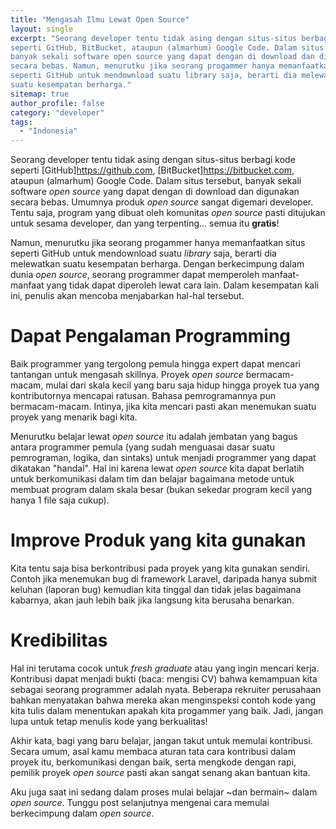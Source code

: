 ```yaml
---
title: "Mengasah Ilmu Lewat Open Source"
layout: single
excerpt: "Seorang developer tentu tidak asing dengan situs-situs berbagi kode
seperti GitHub, BitBucket, ataupun (almarhum) Google Code. Dalam situs tersebut,
banyak sekali software open source yang dapat dengan di download dan digunakan
secara bebas. Namun, menurutku jika seorang progammer hanya memanfaatkan situs
seperti GitHub untuk mendownload suatu library saja, berarti dia melewatkan
suatu kesempatan berharga."
sitemap: true
author_profile: false
category: "developer"
tags:
  - "Indonesia"
---
```

Seorang developer tentu tidak asing dengan situs-situs berbagi kode seperti
[GitHub]<https://github.com>, [BitBucket]<https://bitbucket.com>, ataupun
(almarhum) Google Code. Dalam situs tersebut, banyak sekali software _open
source_ yang dapat dengan di download dan digunakan secara bebas. Umumnya produk
_open source_ sangat digemari developer. Tentu saja, program yang dibuat oleh
komunitas _open source_ pasti ditujukan untuk sesama developer, dan yang
terpenting... semua itu __gratis__!

Namun, menurutku jika seorang progammer hanya memanfaatkan situs seperti GitHub
untuk mendownload suatu _library_ saja, berarti dia melewatkan suatu kesempatan
berharga. Dengan berkecimpung dalam dunia _open source_, seorang programmer
dapat memperoleh manfaat-manfaat yang tidak dapat diperoleh lewat cara lain.
Dalam kesempatan kali ini, penulis akan mencoba menjabarkan hal-hal tersebut.


# Dapat Pengalaman Programming

Baik programmer yang tergolong pemula hingga expert dapat mencari tantangan
untuk mengasah skillnya. Proyek _open source_ bermacam-macam, mulai dari skala
kecil yang baru saja hidup hingga proyek tua yang kontributornya mencapai
ratusan. Bahasa pemrogramannya pun bermacam-macam. Intinya, jika kita mencari
pasti akan menemukan suatu proyek yang menarik bagi kita.

Menurutku belajar lewat _open source_ itu adalah jembatan yang bagus antara
programmer pemula (yang sudah menguasai dasar suatu pemrograman, logika, dan
sintaks) untuk menjadi programmer yang dapat dikatakan "handal". Hal ini karena
lewat _open source_ kita dapat berlatih untuk berkomunikasi dalam tim dan
belajar bagaimana metode untuk membuat program dalam skala besar (bukan sekedar
program kecil yang hanya 1 file saja cukup).


# Improve Produk yang kita gunakan

Kita tentu saja bisa berkontribusi pada proyek yang kita gunakan sendiri. Contoh
jika menemukan bug di framework Laravel, daripada hanya submit keluhan (laporan
bug) kemudian kita tinggal dan tidak jelas bagaimana kabarnya, akan jauh lebih
baik jika langsung kita berusaha benarkan.


# Kredibilitas

Hal ini terutama cocok untuk _fresh graduate_ atau yang ingin mencari kerja.
Kontribusi dapat menjadi bukti (baca: mengisi CV) bahwa kemampuan kita sebagai
seorang programmer adalah nyata. Beberapa rekruiter perusahaan bahkan menyatakan
bahwa mereka akan menginspeksi contoh kode yang kita tulis dalam menentukan
apakah kita progammer yang baik. Jadi, jangan lupa untuk tetap menulis kode yang
berkualitas!

Akhir kata, bagi yang baru belajar, jangan takut untuk memulai kontribusi. Secara umum, asal
kamu membaca aturan tata cara kontribusi dalam proyek itu, berkomunikasi dengan
baik, serta mengkode dengan rapi, pemilik proyek _open source_ pasti akan sangat
senang akan bantuan kita.

Aku juga saat ini sedang dalam proses mulai belajar ~dan bermain~ dalam _open
source_. Tunggu post selanjutnya mengenai cara memulai berkecimpung dalam _open
source_.
